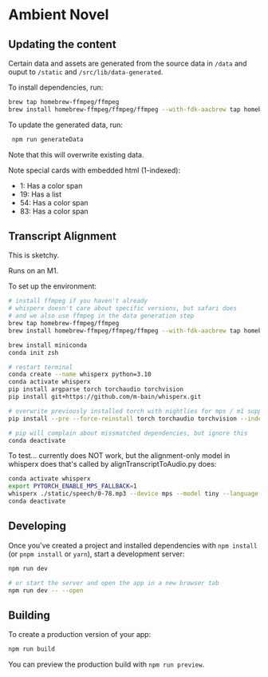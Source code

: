 # Ambient Novel

## Updating the content

Certain data and assets are generated from the source data in `/data` and ouput to `/static` and `/src/lib/data-generated`.

To install dependencies, run:

```bash
brew tap homebrew-ffmpeg/ffmpeg
brew install homebrew-ffmpeg/ffmpeg/ffmpeg --with-fdk-aacbrew tap homebrew-ffmpeg/ffmpeg
```

To update the generated data, run:

```bash
 npm run generateData
```

Note that this will overwrite existing data.

Note special cards with embedded html (1-indexed):

- 1: Has a color span
- 19: Has a list
- 54: Has a color span
- 83: Has a color span

## Transcript Alignment

This is sketchy.

Runs on an M1.

To set up the environment:

```bash
# install ffmpeg if you haven't already
# whisperx doesn't care about specific versions, but safari does
# and we also use ffmpeg in the data generation step
brew tap homebrew-ffmpeg/ffmpeg
brew install homebrew-ffmpeg/ffmpeg/ffmpeg --with-fdk-aacbrew tap homebrew-ffmpeg/ffmpeg

brew install miniconda
conda init zsh

# restart terminal
conda create --name whisperx python=3.10
conda activate whisperx
pip install argparse torch torchaudio torchvision
pip install git+https://github.com/m-bain/whisperx.git

# overwrite previously installed torch with nightlies for mps / m1 support
pip install --pre --force-reinstall torch torchaudio torchvision --index-url https://download.pytorch.org/whl/nightly/cpu

# pip will complain about missmatched dependencies, but ignore this
conda deactivate
```

To test... currently does NOT work, but the alignment-only model in whisperx does that's called by alignTranscriptToAudio.py does:

```bash
conda activate whisperx
export PYTORCH_ENABLE_MPS_FALLBACK=1
whisperx ./static/speech/0-78.mp3 --device mps --model tiny --language en --verbose True --fp16 Fals
conda deactivate
```

## Developing

Once you've created a project and installed dependencies with `npm install` (or `pnpm install` or `yarn`), start a development server:

```bash
npm run dev

# or start the server and open the app in a new browser tab
npm run dev -- --open
```

## Building

To create a production version of your app:

```bash
npm run build
```

You can preview the production build with `npm run preview`.

